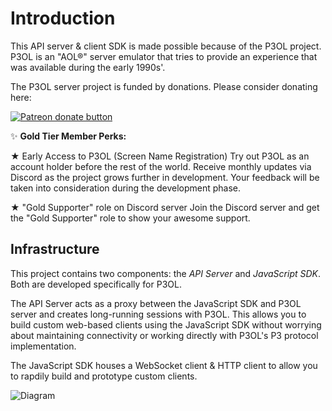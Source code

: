 # Introduction
This API server & client SDK is made possible because of the P3OL project. P3OL is an "AOL®" server emulator that tries to provide an experience that was available during the early 1990s'.

The P3OL server project is funded by donations. Please consider donating here:

<span class="badge-patreon"><a href="https://www.patreon.com/re_aol" title="Donate to this project using Patreon"><img src="https://img.shields.io/badge/patreon-donate-green.svg" alt="Patreon donate button" /></a></span>

✨ **Gold Tier Member Perks:**

★ Early Access to P3OL (Screen Name Registration) Try out P3OL as an account holder before the rest of the world. Receive monthly updates via Discord as the project grows further in development. Your feedback will be taken into consideration during the development phase.

★ "Gold Supporter" role on Discord server Join the Discord server and get the "Gold Supporter" role to show your awesome support.

## Infrastructure
This project contains two components: the *API Server* and *JavaScript SDK*. Both are developed specifically for P3OL.

The API Server acts as a proxy between the JavaScript SDK and P3OL server and creates long-running sessions with P3OL. This allows you to build custom web-based clients using the JavaScript SDK without worrying about maintaining connectivity or working directly with P3OL's P3 protocol implementation.

The JavaScript SDK houses a WebSocket client & HTTP client to allow you to rapdily build and prototype custom clients.

<div class="flex justify-center">

  ![Diagram](/img/diagram.png)

</div>